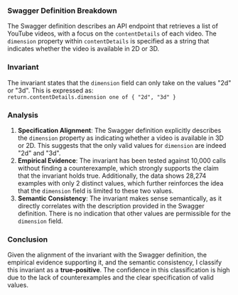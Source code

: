 ### Swagger Definition Breakdown
The Swagger definition describes an API endpoint that retrieves a list of YouTube videos, with a focus on the `contentDetails` of each video. The `dimension` property within `contentDetails` is specified as a string that indicates whether the video is available in 2D or 3D.

### Invariant
The invariant states that the `dimension` field can only take on the values "2d" or "3d". This is expressed as:  
`return.contentDetails.dimension one of { "2d", "3d" }`

### Analysis
1. **Specification Alignment**: The Swagger definition explicitly describes the `dimension` property as indicating whether a video is available in 3D or 2D. This suggests that the only valid values for `dimension` are indeed "2d" and "3d".
2. **Empirical Evidence**: The invariant has been tested against 10,000 calls without finding a counterexample, which strongly supports the claim that the invariant holds true. Additionally, the data shows 28,274 examples with only 2 distinct values, which further reinforces the idea that the `dimension` field is limited to these two values.
3. **Semantic Consistency**: The invariant makes sense semantically, as it directly correlates with the description provided in the Swagger definition. There is no indication that other values are permissible for the `dimension` field.

### Conclusion
Given the alignment of the invariant with the Swagger definition, the empirical evidence supporting it, and the semantic consistency, I classify this invariant as a **true-positive**. The confidence in this classification is high due to the lack of counterexamples and the clear specification of valid values.

